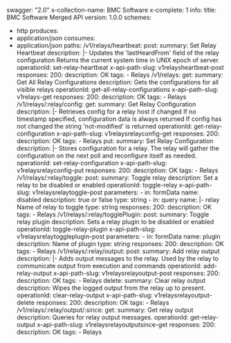 swagger: "2.0"
x-collection-name: BMC Software
x-complete: 1
info:
  title: BMC Software Merged API
  version: 1.0.0
schemes:
- http
produces:
- application/json
consumes:
- application/json
paths:
  /v1/relays/heartbeat:
    post:
      summary: Set Relay Heartbeat
      description: |-
        Updates the &#39;lastHeardFrom&#39; field of the relay configuration
        Returns the current system time in UNIX epoch of server.
      operationId: set-relay-heartbeat
      x-api-path-slug: v1relaysheartbeat-post
      responses:
        200:
          description: OK
      tags:
      - Relays
  /v1/relays:
    get:
      summary: Get All Relay Configurations
      description: Gets the configurations for all visible relays
      operationId: get-all-relay-configurations
      x-api-path-slug: v1relays-get
      responses:
        200:
          description: OK
      tags:
      - Relays
  /v1/relays/:relay/config:
    get:
      summary: Get Relay Configuration
      description: |-
        Retrieves config for a relay host if changed
        If no timestamp specified, configuration data is always returned
        If config has not changed the string &#39;not-modified&#39; is returned
      operationId: get-relay-configuration
      x-api-path-slug: v1relaysrelayconfig-get
      responses:
        200:
          description: OK
      tags:
      - Relays
    put:
      summary: Set Relay Configuration
      description: |-
        Stores configuration for a relay.
         The relay will gather the configuration on the next poll and reconfigure itself as needed.
      operationId: set-relay-configuration
      x-api-path-slug: v1relaysrelayconfig-put
      responses:
        200:
          description: OK
      tags:
      - Relays
  /v1/relays/:relay/toggle:
    post:
      summary: Toggle relay
      description: Set a relay to be disabled or enabled
      operationId: toggle-relay
      x-api-path-slug: v1relaysrelaytoggle-post
      parameters:
      - in: formData
        name: disabled
        description: true or false
        type: string
      - in: query
        name: |-
          relay
          Name of relay to toggle
        type: string
      responses:
        200:
          description: OK
      tags:
      - Relays
  /v1/relays/:relay/togglePlugin:
    post:
      summary: Toggle relay plugin
      description: Sets a relay plugin to be disabled or enabled
      operationId: toggle-relay-plugin
      x-api-path-slug: v1relaysrelaytoggleplugin-post
      parameters:
      - in: formData
        name: plugin
        description: Name of plugin
        type: string
      responses:
        200:
          description: OK
      tags:
      - Relays
  /v1/relays/:relay/output:
    post:
      summary: Add relay output
      description: |-
        Adds output messages to the relay.
        Used by the relay to communicate output from execution and commands
      operationId: add-relay-output
      x-api-path-slug: v1relaysrelayoutput-post
      responses:
        200:
          description: OK
      tags:
      - Relays
    delete:
      summary: Clear relay output
      description: Wipes the logged output from the relay up to present.
      operationId: clear-relay-output
      x-api-path-slug: v1relaysrelayoutput-delete
      responses:
        200:
          description: OK
      tags:
      - Relays
  /v1/relays/:relay/output/:since:
    get:
      summary: Get relay output
      description: Queries for relay output messages.
      operationId: get-relay-output
      x-api-path-slug: v1relaysrelayoutputsince-get
      responses:
        200:
          description: OK
      tags:
      - Relays